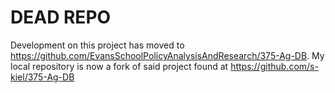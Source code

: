 # DEAD REPO
Development on this project has moved to https://github.com/EvansSchoolPolicyAnalysisAndResearch/375-Ag-DB. My local repository is now a fork of said project found at https://github.com/s-kiel/375-Ag-DB
